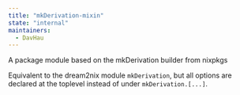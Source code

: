 ```yaml
---
title: "mkDerivation-mixin"
state: "internal"
maintainers:
  - DavHau
---
```


A package module based on the mkDerivation builder from nixpkgs

Equivalent to the dream2nix module `mkDerivation`, but all options are declared at the toplevel instead of under `mkDerivation.[...]`.
